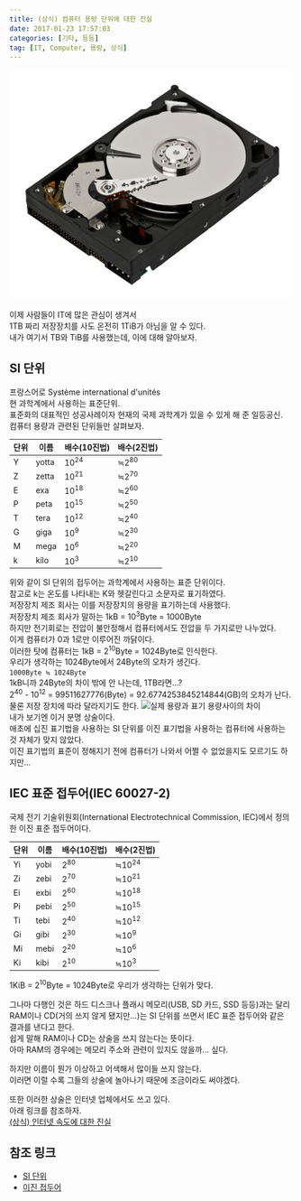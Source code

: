 ```yaml
---
title: (상식) 컴퓨터 용량 단위에 대한 진실
date: 2017-01-23 17:57:03
categories: [기타, 등등]
tag: [IT, Computer, 용량, 상식]
---
```

![](Computer-capacity-fact/thumb.png)

이제 사람들이 IT에 많은 관심이 생겨서  
1TB 짜리 저장장치를 사도 온전히 1TiB가 아님을 알 수 있다.  
내가 여기서 TB와 TiB를 사용했는데, 이에 대해 알아보자.  

## SI 단위  
프랑스어로 Système international d'unités  
현 과학계에서 사용하는 표준단위.  
표준화의 대표적인 성공사례이자 현재의 국제 과학계가 있을 수 있게 해 준 일등공신.  
컴퓨터 용량과 관련된 단위들만 살펴보자.

단위 | 이름 | 배수(10진법) | 배수(2진법)
--- | --- | --- | ---
Y | yotta | 10<sup>24</sup> | ≒2<sup>80</sup>
Z | zetta | 10<sup>21</sup> | ≒2<sup>70</sup>
E | exa | 10<sup>18</sup> | ≒2<sup>60</sup>
P | peta | 10<sup>15</sup> | ≒2<sup>50</sup>
T | tera | 10<sup>12</sup> | ≒2<sup>40</sup>
G | giga | 10<sup>9</sup> | ≒2<sup>30</sup>
M | mega | 10<sup>6</sup> | ≒2<sup>20</sup>
k | kilo | 10<sup>3</sup> | ≒2<sup>10</sup>

위와 같이 SI 단위의 접두어는 과학계에서 사용하는 표준 단위이다.  
참고로 k는 온도를 나타내는 K와 헷갈린다고 소문자로 표기하였다.  
저장장치 제조 회사는 이를 저장장치의 용량을 표기하는데 사용했다.  
저장장치 제조 회사가 말하는 1kB = 10<sup>3</sup>Byte = 1000Byte  
하지만 전기회로는 전압이 불안정해서 컴퓨터에서도 전압을 두 가지로만 나누었다.  
이게 컴퓨터가 0과 1로만 이루어진 까닭이다.  
이러한 탓에 컴퓨터는 1kB = 2<sup>10</sup>Byte = 1024Byte로 인식한다.  
우리가 생각하는 1024Byte에서 24Byte의 오차가 생긴다.  
`1000Byte ≒ 1024Byte`  
1kB니까 24Byte의 차이 밖에 안 나는데, 1TB라면...?  
2<sup>40</sup> - 10<sup>12</sup> = 99511627776(Byte) =  92.6774253845214844(GB)의 오차가 난다.  
물론 저장 장치에 따라 달라지기도 한다.
![실제 용량과 표기 용량사이의 차이](https://upload.wikimedia.org/wikipedia/commons/4/4f/Binaryvdecimal.svg)  
내가 보기엔 이거 분명 상술이다.  
애초에 십진 표기법을 사용하는 SI 단위를 이진 표기법을 사용하는 컴퓨터에 사용하는 것 자체가 맞지 않았다.  
이진 표기법의 표준이 정해지기 전에 컴퓨터가 나와서 어쩔 수 없었을지도 모르기도 하지만...  

## IEC 표준 접두어(IEC 60027-2)
국제 전기 기술위원회(International Electrotechnical Commission, IEC)에서 정의한 이진 표준 접두어이다.

단위 | 이름 | 배수(10진법) | 배수(2진법)
--- | --- | --- | ---
Yi | yobi | 2<sup>80</sup> | ≒10<sup>24</sup>
Zi | zebi | 2<sup>70</sup> | ≒10<sup>21</sup>
Ei | exbi | 2<sup>60</sup> | ≒10<sup>18</sup>
Pi | pebi | 2<sup>50</sup> | ≒10<sup>15</sup>
Ti | tebi | 2<sup>40</sup> | ≒10<sup>12</sup>
Gi | gibi | 2<sup>30</sup> | ≒10<sup>9</sup>
Mi | mebi | 2<sup>20</sup> | ≒10<sup>6</sup>
Ki | kibi | 2<sup>10</sup> | ≒10<sup>3</sup>

1KiB = 2<sup>10</sup>Byte = 1024Byte로 우리가 생각하는 단위가 맞다.  

그나마 다행인 것은 하드 디스크나 플래시 메모리(USB, SD 카드, SSD 등등)과는 달리  
RAM이나 CD(거의 쓰지 않게 됐지만...)는 SI 단위를 쓰면서 IEC 표준 접두어와 같은 결과를 낸다고 한다.  
쉽게 말해 RAM이나 CD는 상술을 쓰지 않는다는 뜻이다.  
아마 RAM의 경우에는 메모리 주소와 관련이 있지도 않을까... 싶다.

하지만 이름이 뭔가 이상하고 어색해서 많이들 쓰지 않는다.  
이러면 이럴 수록 그들의 상술에 놀아나기 때문에 조금이라도 써야겠다.  

또한 이러한 상술은 인터넷 업체에서도 쓰고 있다.  
아래 링크를 참조하자.  
[(상식) 인터넷 속도에 대한 진실](/2017/01/23/giga-internet-fact/)

## 참조 링크
* [SI 단위](https://namu.wiki/w/SI%20%EB%8B%A8%EC%9C%84)  
* [이진 접두어](https://ko.wikipedia.org/wiki/%EC%9D%B4%EC%A7%84_%EC%A0%91%EB%91%90%EC%96%B4)  
